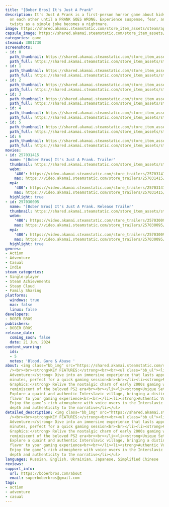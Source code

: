 ```yaml
---
title: "[Bober Bros] It's Just A Prank"
description: It's Just A Prank is a first-person horror game about kids playing pranks
  on each other until a PRANK GOES WRONG. Experience suspense, fear, and unexpected
  twists as a simple joke becomes a nightmare.
image: https://shared.akamai.steamstatic.com/store_item_assets/steam/apps/3001730/header.jpg?t=1732782982
capsule_image: https://shared.akamai.steamstatic.com/store_item_assets/steam/apps/3001730/capsule_231x87.jpg?t=1732782982
categories: game
steamid: 3001730
screenshots:
- id: 0
  path_thumbnail: https://shared.akamai.steamstatic.com/store_item_assets/steam/apps/3001730/ss_c434d672679fe3ecf0069435246ac78aa8f6fccc.600x338.jpg?t=1732782982
  path_full: https://shared.akamai.steamstatic.com/store_item_assets/steam/apps/3001730/ss_c434d672679fe3ecf0069435246ac78aa8f6fccc.1920x1080.jpg?t=1732782982
- id: 1
  path_thumbnail: https://shared.akamai.steamstatic.com/store_item_assets/steam/apps/3001730/ss_02cf261060cf5e9c9e11103e37b8bea499c61413.600x338.jpg?t=1732782982
  path_full: https://shared.akamai.steamstatic.com/store_item_assets/steam/apps/3001730/ss_02cf261060cf5e9c9e11103e37b8bea499c61413.1920x1080.jpg?t=1732782982
- id: 2
  path_thumbnail: https://shared.akamai.steamstatic.com/store_item_assets/steam/apps/3001730/ss_205aa9049f126a46ad76bcd405b52c2432d1ef9c.600x338.jpg?t=1732782982
  path_full: https://shared.akamai.steamstatic.com/store_item_assets/steam/apps/3001730/ss_205aa9049f126a46ad76bcd405b52c2432d1ef9c.1920x1080.jpg?t=1732782982
- id: 3
  path_thumbnail: https://shared.akamai.steamstatic.com/store_item_assets/steam/apps/3001730/ss_19b0765291c4270e9353c889c566b41e2701b473.600x338.jpg?t=1732782982
  path_full: https://shared.akamai.steamstatic.com/store_item_assets/steam/apps/3001730/ss_19b0765291c4270e9353c889c566b41e2701b473.1920x1080.jpg?t=1732782982
- id: 4
  path_thumbnail: https://shared.akamai.steamstatic.com/store_item_assets/steam/apps/3001730/ss_c3255d21f80916fd8466e4dcfe9f7497fceb339a.600x338.jpg?t=1732782982
  path_full: https://shared.akamai.steamstatic.com/store_item_assets/steam/apps/3001730/ss_c3255d21f80916fd8466e4dcfe9f7497fceb339a.1920x1080.jpg?t=1732782982
- id: 5
  path_thumbnail: https://shared.akamai.steamstatic.com/store_item_assets/steam/apps/3001730/ss_8f544fa87480a556bc8648809b84b8906e4cdb0c.600x338.jpg?t=1732782982
  path_full: https://shared.akamai.steamstatic.com/store_item_assets/steam/apps/3001730/ss_8f544fa87480a556bc8648809b84b8906e4cdb0c.1920x1080.jpg?t=1732782982
- id: 6
  path_thumbnail: https://shared.akamai.steamstatic.com/store_item_assets/steam/apps/3001730/ss_c80ba32ffe2da73330fc198b26cd2e45c9792c17.600x338.jpg?t=1732782982
  path_full: https://shared.akamai.steamstatic.com/store_item_assets/steam/apps/3001730/ss_c80ba32ffe2da73330fc198b26cd2e45c9792c17.1920x1080.jpg?t=1732782982
movies:
- id: 257031415
  name: "[Bober Bros] It's Just A Prank. Trailer"
  thumbnail: https://shared.akamai.steamstatic.com/store_item_assets/steam/apps/257031415/movie.293x165.jpg?t=1718445877
  webm:
    '480': https://video.akamai.steamstatic.com/store_trailers/257031415/movie480_vp9.webm?t=1718445877
    max: https://video.akamai.steamstatic.com/store_trailers/257031415/movie_max_vp9.webm?t=1718445877
  mp4:
    '480': https://video.akamai.steamstatic.com/store_trailers/257031415/movie480.mp4?t=1718445877
    max: https://video.akamai.steamstatic.com/store_trailers/257031415/movie_max.mp4?t=1718445877
  highlight: true
- id: 257030095
  name: "[Bober Bros] It's Just A Prank. Release Trailer"
  thumbnail: https://shared.akamai.steamstatic.com/store_item_assets/steam/apps/257030095/movie.293x165.jpg?t=1718884486
  webm:
    '480': https://video.akamai.steamstatic.com/store_trailers/257030095/movie480_vp9.webm?t=1718884486
    max: https://video.akamai.steamstatic.com/store_trailers/257030095/movie_max_vp9.webm?t=1718884486
  mp4:
    '480': https://video.akamai.steamstatic.com/store_trailers/257030095/movie480.mp4?t=1718884486
    max: https://video.akamai.steamstatic.com/store_trailers/257030095/movie_max.mp4?t=1718884486
  highlight: true
genres:
- Action
- Adventure
- Casual
- Indie
steam_categories:
- Single-player
- Steam Achievements
- Steam Cloud
- Family Sharing
platforms:
  windows: true
  mac: false
  linux: false
developers:
- BOBER BROS
publishers:
- BOBER BROS
release_date:
  coming_soon: false
  date: 21 Jun, 2024
content_warning:
  ids:
  - 5
  notes: 'Blood, Gore & Abuse '
about: <img class="bb_img" src="https://shared.akamai.steamstatic.com/store_item_assets/steam/apps/3001730/extras/GIF.gif?t=1732782982"
  /><br><br><strong>KEY FEATURES:</strong><br><br><ul class="bb_ul"><li><strong>Bite-Sized
  Adventure:</strong> Dive into an immersive experience that lasts approximately 40
  minutes, perfect for a quick gaming session<br><br></li><li><strong>Retro PS2-Inspired
  Graphics:</strong> Relive the nostalgic charm of early 2000s gaming with visuals
  reminiscent of the beloved PS2 era<br><br></li><li><strong>Unique Setting:</strong>
  Explore a quaint and authentic Interslavic village, bringing a distinctive cultural
  flavor to your gaming experience<br><br></li><li><strong>Authentic Voice Acting:</strong>
  Enjoy the game’s rich atmosphere with voice overs in the Interslavic language, adding
  depth and authenticity to the narrative</li></ul>
detailed_description: <img class="bb_img" src="https://shared.akamai.steamstatic.com/store_item_assets/steam/apps/3001730/extras/GIF.gif?t=1732782982"
  /><br><br><strong>KEY FEATURES:</strong><br><br><ul class="bb_ul"><li><strong>Bite-Sized
  Adventure:</strong> Dive into an immersive experience that lasts approximately 40
  minutes, perfect for a quick gaming session<br><br></li><li><strong>Retro PS2-Inspired
  Graphics:</strong> Relive the nostalgic charm of early 2000s gaming with visuals
  reminiscent of the beloved PS2 era<br><br></li><li><strong>Unique Setting:</strong>
  Explore a quaint and authentic Interslavic village, bringing a distinctive cultural
  flavor to your gaming experience<br><br></li><li><strong>Authentic Voice Acting:</strong>
  Enjoy the game’s rich atmosphere with voice overs in the Interslavic language, adding
  depth and authenticity to the narrative</li></ul>
languages: Russian, English, Ukrainian, Japanese, Simplified Chinese
reviews:
support_info:
  url: https://boberbros.com/about
  email: superboberbros@gmail.com
tags:
- action
- adventure
- casual
---
```


